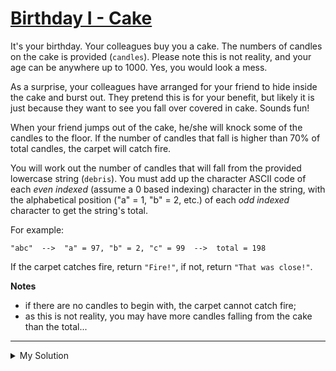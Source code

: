 # [Birthday I - Cake](https://www.codewars.com/kata/5805ed25c2799821cb000005)

It's your birthday. Your colleagues buy you a cake. The numbers of candles on the cake is provided (`candles`). Please
note this is not reality, and your age can be anywhere up to 1000. Yes, you would look a mess.

As a surprise, your colleagues have arranged for your friend to hide inside the cake and burst out. They pretend this is
for your benefit, but likely it is just because they want to see you fall over covered in cake. Sounds fun!

When your friend jumps out of the cake, he/she will knock some of the candles to the floor. If the number of candles
that fall is higher than 70% of total candles, the carpet will catch fire.

You will work out the number of candles that will fall from the provided lowercase string (`debris`). You must add up
the character ASCII code of each _even indexed_ (assume a 0 based indexing) character in the string, with the
alphabetical position ("a" = 1, "b" = 2, etc.) of each _odd indexed_ character to get the string's total.

For example:

    "abc"  -->  "a" = 97, "b" = 2, "c" = 99  -->  total = 198

If the carpet catches fire, return `"Fire!"`, if not, return `"That was close!"`.

**Notes**

- if there are no candles to begin with, the carpet cannot catch fire;
- as this is not reality, you may have more candles falling from the cake than the total...

---

<details><summary>My Solution</summary>

```js
function cake(x, y) {
  let fallTotal = 0
  for (let i = 0; i < y.length; i++) {
    if (i % 2 === 0) fallTotal += y[i].charCodeAt(0)
    else fallTotal += y[i].charCodeAt(0) - 96
  }

  return fallTotal > x * 0.7 ? 'Fire!' : 'That was close!'
}
```

</details>
